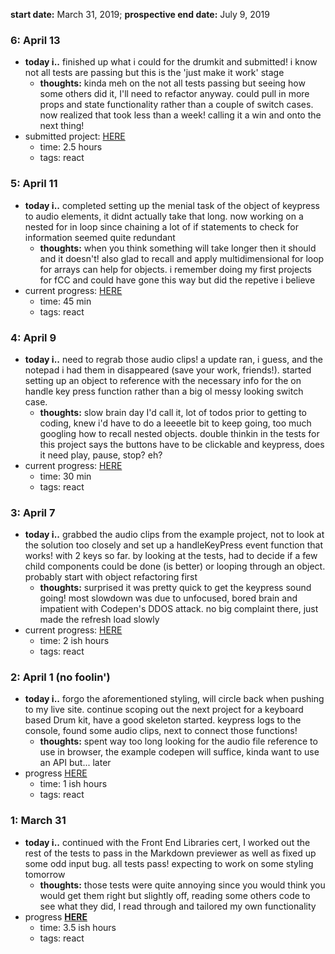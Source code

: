 **start date:** March 31, 2019; **prospective end date:** July 9, 2019

### 6: April 13
- **today i..** finished up what i could for the drumkit and submitted! i know not all tests are passing but this is the 'just make it work' stage
  - **thoughts:** kinda meh on the not all tests passing but seeing how some others did it, I'll need to refactor anyway. could pull in more props and state functionality rather than a couple of switch cases. now realized that took less than a week! calling it a win and onto the next thing!
- submitted project: [HERE](https://codepen.io/haleyelder/full/EMyveL)
  - time: 2.5 hours
  - tags: react

### 5: April 11
- **today i..** completed setting up the menial task of the object of keypress to audio elements, it didnt actually take that long. now working on a nested for in loop since chaining a lot of if statements to check for information seemed quite redundant 
  - **thoughts:** when you think something will take longer then it should and it doesn't! also glad to recall and apply multidimensional for loop for arrays can help for objects. i remember doing my first projects for fCC and could have gone this way but did the repetive i believe
- current progress: [HERE](https://codepen.io/haleyelder/full/EMyveL)
  - time: 45 min
  - tags: react

### 4: April 9
- **today i..** need to regrab those audio clips! a update ran, i guess, and the notepad i had them in disappeared (save your work, friends!). started setting up an object to reference with the necessary info for the on handle key press function rather than a big ol messy looking switch case. 
  - **thoughts:** slow brain day I'd call it, lot of todos prior to getting to coding, knew i'd have to do a leeeetle bit to keep going, too much googling how to recall nested objects. double thinkin in the tests for this project says the buttons have to be clickable and keypress, does it need play, pause, stop? eh?
- current progress: [HERE](https://codepen.io/haleyelder/full/EMyveL)
  - time: 30 min
  - tags: react

### 3: April 7
- **today i..** grabbed the audio clips from the example project, not to look at the solution too closely and set up a handleKeyPress event function that works! with 2 keys so far. by looking at the tests, had to decide if a few child components could be done (is better) or looping through an object. probably start with object refactoring first
  - **thoughts:** surprised it was pretty quick to get the keypress sound going! most slowdown was due to unfocused, bored brain and impatient with Codepen's DDOS attack. no big complaint there, just made the refresh load slowly
- current progress: [HERE](https://codepen.io/haleyelder/full/EMyveL)
  - time: 2 ish hours
  - tags: react

### 2: April 1 (no foolin')
- **today i..** forgo the aforementioned styling, will circle back when pushing to my live site. continue scoping out the next project for a keyboard based Drum kit, have a good skeleton started. keypress logs to the console, found some audio clips, next to connect those functions!
  - **thoughts:** spent way too long looking for the audio file reference to use in browser, the example codepen will suffice, kinda want to use an API but... later
- progress [HERE](https://codepen.io/haleyelder/full/EMyveL)
  - time: 1 ish hours
  - tags: react


### 1: March 31
- **today i..** continued with the Front End Libraries cert, I worked out the rest of the tests to pass in the Markdown previewer as well as fixed up some odd input bug. all tests pass! expecting to work on some styling tomorrow
  - **thoughts:** those tests were quite annoying since you would think you would get them right but slightly off, reading some others code to see what they did, I read through and tailored my own functionality
- progress **[HERE](https://codepen.io/haleyelder/full/wOGxZV)**
  - time: 3.5 ish hours
  - tags: react
